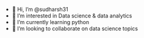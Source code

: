 - 👋 Hi, I’m @sudharsh31
- 👀 I’m interested in Data science & data analytics 
- 🌱 I’m currently learning python 
- 💞️ I’m looking to collaborate on data science topics 


<!---
sudharsh31/sudharsh31 is a ✨ special ✨ repository because its `README.md` (this file) appears on your GitHub profile.
You can click the Preview link to take a look at your changes.
--->
